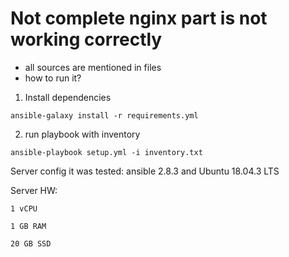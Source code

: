 # Not complete nginx part is not working correctly

- all sources are mentioned in files
- how to run it?
1. Install dependencies 
```
ansible-galaxy install -r requirements.yml
```
2. run playbook with inventory
```
ansible-playbook setup.yml -i inventory.txt
```

Server config it was tested: ansible 2.8.3 and Ubuntu 18.04.3 LTS

Server HW:
```
1 vCPU

1 GB RAM

20 GB SSD
```